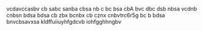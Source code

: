 vcdavccasbv
cb sabc sanba 
cbsa nb c
bc bsa cbA 
bvc dbc dsb nbsa
vcdnb cnbsn
bdsa bdsa 
cb zbx bcnbx
cb cznx cnbvtrc6r5g
bc b bdsa
bnvcbsavxsa
kldffuiiuyhfgdcvb
iohfgghhngbv
